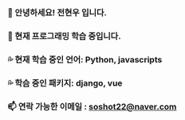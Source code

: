 ### 👋 안녕하세요! 전현우 입니다.
### 🌱 현재 프로그래밍 학습 중입니다.
### 💦 현재 학습 중인 언어: Python, javascripts
### 💦 학슴 중인 패키지: django, vue
### 📫 연락 가능한 이메일 : soshot22@naver.com

